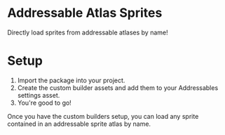 # Addressable Atlas Sprites

Directly load sprites from addressable atlases by name!

# Setup

1. Import the package into your project.
2. Create the custom builder assets and add them to your Addressables settings asset.
3. You're good to go!

Once you have the custom builders setup, you can load any sprite contained in an addressable sprite atlas by name.

